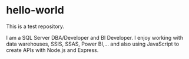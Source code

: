 # hello-world
This is a test repository.

I am a SQL Server DBA/Developer and BI Developer. I enjoy working with data warehouses, SSIS, SSAS, Power BI,... and also using JavaScript to create APIs with Node.js and Express.
